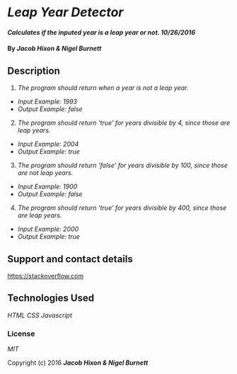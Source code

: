 # _Leap Year Detector_

#### _Calculates if the inputed year is a leap year or not. 10/26/2016_

#### By _**Jacob Hixon & Nigel Burnett**_

## Description

1. _The program should return when a year is not a leap year._
* _Input Example: 1993_
* _Output Example: false_
2. _The program should return 'true' for years divisible by 4, since those are leap years._
* _Input Example: 2004_
* _Output Example: true_
3. _The program should return 'false' for years divisible by 100, since those are not leap years._
* _Input Example: 1900_
* _Output Example: false_
4. _The program should return 'true' for years divisible by 400, since those are leap years._
* _Input Example: 2000_
* _Output Example: true_

## Support and contact details

https://stackoverflow.com

## Technologies Used

_HTML_
_CSS_
_Javascript_

### License

*MIT*

Copyright (c) 2016 **_Jacob Hixon & Nigel Burnett_**
